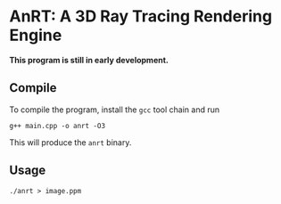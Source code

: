 # AnRT: A 3D Ray Tracing Rendering Engine

**This program is still in early development.**

## Compile

To compile the program, install the `gcc` tool chain and run

```
g++ main.cpp -o anrt -O3
```

This will produce the `anrt` binary.

## Usage

```
./anrt > image.ppm
```